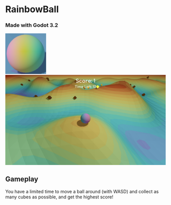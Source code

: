 # RainbowBall
### Made with Godot 3.2

![Project icon](icon.png)
![Screenshot](screenshot.png)

## Gameplay
You have a limited time to move a ball around (with WASD) and collect as many cubes as possible, and get the highest score!
